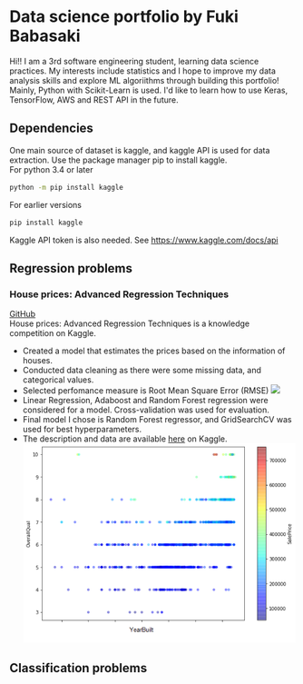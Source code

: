 # Data science portfolio by Fuki Babasaki
Hi!! I am a 3rd software engineering student, learning data science practices. My interests include statistics and I hope to improve my data analysis skills and explore ML algoriithms through building this portfolio! Mainly, Python with Scikit-Learn is used. I'd like to learn how to use Keras, TensorFlow, AWS and REST API in the future.

## Dependencies
One main source of dataset is kaggle, and kaggle API is used for data extraction. Use the package manager pip to install kaggle. \
For python 3.4 or later
```bash
python -m pip install kaggle
```
For earlier versions
```bash
pip install kaggle
```
Kaggle API token is also needed. See https://www.kaggle.com/docs/api
## Regression problems
### House prices: Advanced Regression Techniques
[GitHub](https://github.com/Fuki-UoA/Data-science-portfolio/blob/main/Notebooks/Supervised/House-price-prediction/House%20price%20prediction.ipynb) \
House prices: Advanced Regression Techniques is a knowledge competition on Kaggle. 
- Created a model that estimates the prices based on the information of houses. 
- Conducted data cleaning as there were some missing data, and categorical values. 
- Selected perfomance measure is Root Mean Square Error (RMSE) <img src="https://render.githubusercontent.com/render/math?math=RMSE(X,h) = \sqrt{\frac{1}{m} \sum^m_{i=1} \left( h(x^{(i)}) - y^{(i)} \right)}^2">
- Linear Regression, Adaboost and Random Forest regression were considered for a model. Cross-validation was used for evaluation.
- Final model I chose is Random Forest regressor, and GridSearchCV was used for best hyperparameters.
- The description and data are available [here](https://www.kaggle.com/c/house-prices-advanced-regression-techniques) on Kaggle.
![](https://github.com/Fuki-UoA/Data-science-portfolio/blob/main/Notebooks/Supervised/House-price-prediction/images/OverallQualvsYearBuilt.png)
## Classification problems


